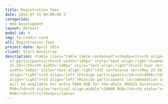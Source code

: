 ```yaml
---
title: Registration fees
date: 2014-07-15 00:00:00 Z
categories:
- Web Development
layout: default
modal-id: 4
img: fa-credit-card
alt: Registration fees
project-date: April 2014
client: Start Bootstrap
description: <table class="table table-condensed"><tbody><tr><th align="left">Category
  of participants</th><th width="140px" style="text-align:right">Summer school <br>(May
  21-26)</th><th width="140px" style="text-align:right">Field tour <br>(May 26-31)</th><th
  width="140px" style="text-align:right">SSC conference <br>(May 23-26)</th></tr><tr
  align="right"><td align="left">Foreign participants</td><td>400$</td><td>400$</td><td>0$</td></tr><tr
  align="right"><td align="left">Russian participants (accommodation in student campus
  will be available for extra 5000 RUB for the whole 3MUGIS duration)</td><td style="vertical-align:middle">10000
  RUB</td><td style="vertical-align:middle">10000 RUB</td><td style="vertical-align:middle">0
  RUB</td></tr></tbody></table>
---
```



